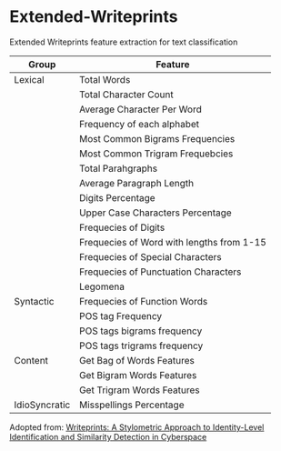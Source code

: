 # Extended-Writeprints
Extended Writeprints feature extraction for text classification

|Group|Feature|
|-----|---------|
|Lexical |Total Words|
||Total Character Count|
||Average Character Per Word   |
||Frequency of each alphabet|
||Most Common Bigrams Frequencies|
||Most Common Trigram Frequebcies|
||Total Parahgraphs|
||Average Paragraph Length|
||Digits Percentage|
||Upper Case Characters Percentage|
||Frequecies of Digits|
||Frequecies of Word with lengths from 1-15|
||Frequecies of Special Characters|
||Frequecies of Punctuation Characters|
||Legomena|
|Syntactic|Frequecies of Function Words|
||POS tag Frequency|
||POS tags bigrams frequency|
||POS tags trigrams frequency|
|Content|Get Bag of Words Features|
||Get Bigram Words Features|
||Get Trigram Words Features|
|IdioSyncratic|Misspellings Percentage|

Adopted from: 
[Writeprints: A Stylometric Approach to
Identity-Level Identification and Similarity
Detection in Cyberspace](https://www.scss.tcd.ie/Khurshid.Ahmad/Research/Sentiments/K_Teams_Buchraest/a7-abbasi.pdf)
